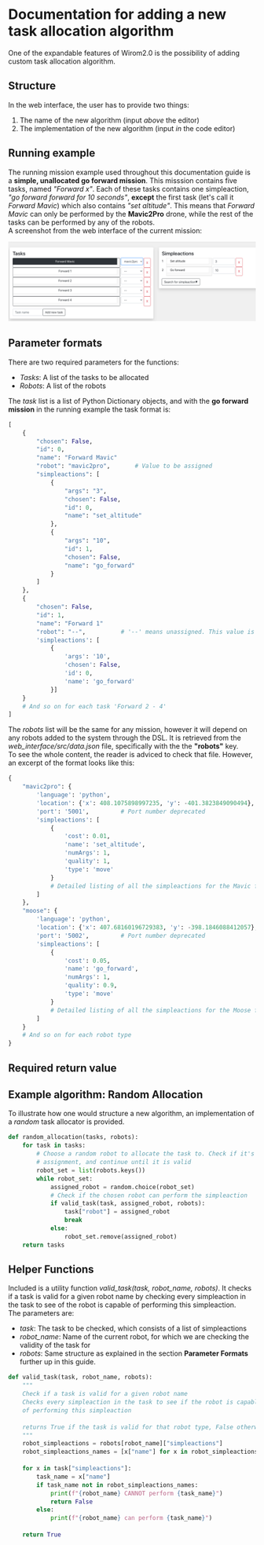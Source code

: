 # Documentation for adding a new task allocation algorithm

One of the expandable features of Wirom2.0 is the possibility of adding custom task allocation algorithm.

## Structure
In the web interface, the user has to provide two things:
1. The name of the new algorithm (input *above* the editor)
2. The implementation of the new algorithm (input *in* the code editor)


## Running example
The running mission example used throughout this documentation guide is a **simple, unallocated go forward mission**. 
This misssion contains five tasks, named *"Forward x"*. Each of these tasks contains one simpleaction, *"go forward forward for 10 seconds"*, **except** the first task (let's call it *Forward Mavic*) which also contains *"set altitude"*. This means that *Forward Mavic* can only be performed by the **Mavic2Pro** drone, while the rest of the tasks can be performed by any of the robots. \
A screenshot from the web interface of the current mission:

![](./task_allocation_screenshots/simple_unallocated_forward_mission.png)


## Parameter formats
There are two required parameters for the functions: 
- *Tasks*: A list of the tasks to be allocated
- *Robots*: A list of the robots



The *task* list is a list of Python Dictionary objects, and with the **go forward mission** in the running example the task format is: 
```python
[
    {
        "chosen": False,
        "id": 0,
        "name": "Forward Mavic"
        "robot": "mavic2pro",       # Value to be assigned
        "simpleactions": [
            {
                "args": "3",
                "chosen": False,
                "id": 0,
                "name": "set_altitude"
            },
            {
                "args": "10",
                "id": 1,
                "chosen": False,
                "name": "go_forward"
            }
        ]
    },
    {
        "chosen": False,
        "id": 1,
        "name": "Forward 1"
        "robot": "--",          # '--' means unassigned. This value is to be assigned
        'simpleactions': [
            {
                'args': '10',
                'chosen': False,
                'id': 0,
                'name': 'go_forward'
            }]
    }
    # And so on for each task 'Forward 2 - 4'
]

```
The *robots* list will be the same for any mission, however it will depend on any robots added to the system through the DSL. It is retrieved from the *web_interface/src/data.json* file, specifically with the the **"robots"** key. \
To see the whole content, the reader is adviced to check that file. However, an excerpt of the format looks like this:
```python
{
    "mavic2pro": {
        'language': 'python',
        'location': {'x': 408.1075898997235, 'y': -401.3823849090494},
        'port': '5001',         # Port number deprecated
        'simpleactions': [
            {
                'cost': 0.01,
                'name': 'set_altitude',
                'numArgs': 1,
                'quality': 1,
                'type': 'move'
            }
            # Detailed listing of all the simpleactions for the Mavic follows
        ]
    },
    "moose": {
        'language': 'python',
        'location': {'x': 407.68160196729383, 'y': -398.1846088412057},
        'port': '5002',         # Port number deprecated
        'simpleactions': [
            {
                'cost': 0.05,
                'name': 'go_forward',
                'numArgs': 1,
                'quality': 0.9,
                'type': 'move'
            }
            # Detailed listing of all the simpleactions for the Moose follows
        ]
    }
    # And so on for each robot type
}
```


## Required return value



## Example algorithm: Random Allocation
To illustrate how one would structure a new algorithm, an implementation of a *random* task allocator is provided. 


```python
def random_allocation(tasks, robots):
    for task in tasks:
        # Choose a random robot to allocate the task to. Check if it's a valid
        # assignment, and continue until it is valid
        robot_set = list(robots.keys())
        while robot_set:
            assigned_robot = random.choice(robot_set)
            # Check if the chosen robot can perform the simpleaction
            if valid_task(task, assigned_robot, robots):
                task["robot"] = assigned_robot
                break
            else:
                robot_set.remove(assigned_robot)
    return tasks

```


## Helper Functions
Included is a utility function *valid_task(task, robot_name, robots)*. It checks if a task is valid for a given robot name by checking every simpleaction in the task to see of the robot is capable of performing this simpleaction. \
The parameters are:
- *task*: The task to be checked, which consists of a list of simpleactions
- *robot_name*: Name of the current robot, for which we are checking the validity of the task for
- *robots*: Same structure as explained in the section **Parameter Formats** further up in this guide. 

```python
def valid_task(task, robot_name, robots):
    """
    Check if a task is valid for a given robot name
    Checks every simpleaction in the task to see if the robot is capable 
    of performing this simpleaction
    
    returns True if the task is valid for that robot type, False otherwise. 
    """
    robot_simpleactions = robots[robot_name]["simpleactions"]
    robot_simpleactions_names = [x["name"] for x in robot_simpleactions]
    
    for x in task["simpleactions"]:
        task_name = x["name"]    
        if task_name not in robot_simpleactions_names:
            print(f"{robot_name} CANNOT perform {task_name}")
            return False
        else:
            print(f"{robot_name} can perform {task_name}")

    return True

```